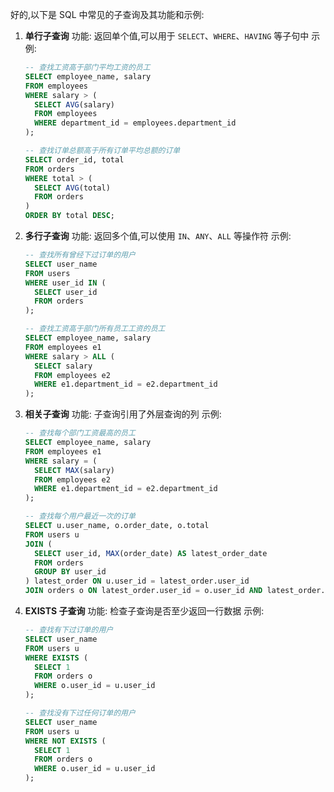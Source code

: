 好的,以下是 SQL 中常见的子查询及其功能和示例:
1. **单行子查询**
   功能: 返回单个值,可以用于 `SELECT`、`WHERE`、`HAVING` 等子句中
   示例:
   ```sql
   -- 查找工资高于部门平均工资的员工
   SELECT employee_name, salary
   FROM employees
   WHERE salary > (
     SELECT AVG(salary)
     FROM employees
     WHERE department_id = employees.department_id
   );

   -- 查找订单总额高于所有订单平均总额的订单
   SELECT order_id, total
   FROM orders
   WHERE total > (
     SELECT AVG(total)
     FROM orders
   )
   ORDER BY total DESC;
   ```

2. **多行子查询**
   功能: 返回多个值,可以使用 `IN`、`ANY`、`ALL` 等操作符
   示例:
   ```sql
   -- 查找所有曾经下过订单的用户
   SELECT user_name
   FROM users
   WHERE user_id IN (
     SELECT user_id
     FROM orders
   );

   -- 查找工资高于部门所有员工工资的员工
   SELECT employee_name, salary
   FROM employees e1
   WHERE salary > ALL (
     SELECT salary
     FROM employees e2
     WHERE e1.department_id = e2.department_id
   );
   ```

3. **相关子查询**
   功能: 子查询引用了外层查询的列
   示例:
   ```sql
   -- 查找每个部门工资最高的员工
   SELECT employee_name, salary
   FROM employees e1
   WHERE salary = (
     SELECT MAX(salary)
     FROM employees e2
     WHERE e1.department_id = e2.department_id
   );

   -- 查找每个用户最近一次的订单
   SELECT u.user_name, o.order_date, o.total
   FROM users u
   JOIN (
     SELECT user_id, MAX(order_date) AS latest_order_date
     FROM orders
     GROUP BY user_id
   ) latest_order ON u.user_id = latest_order.user_id
   JOIN orders o ON latest_order.user_id = o.user_id AND latest_order.latest_order_date = o.order_date;
   ```

4. **EXISTS 子查询**
   功能: 检查子查询是否至少返回一行数据
   示例:
   ```sql
   -- 查找有下过订单的用户
   SELECT user_name
   FROM users u
   WHERE EXISTS (
     SELECT 1
     FROM orders o
     WHERE o.user_id = u.user_id
   );

   -- 查找没有下过任何订单的用户
   SELECT user_name
   FROM users u
   WHERE NOT EXISTS (
     SELECT 1
     FROM orders o
     WHERE o.user_id = u.user_id
   );
   ```